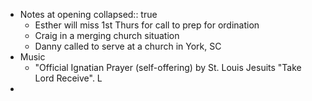 - Notes at opening
  collapsed:: true
	- Esther will miss 1st Thurs for call to prep for ordination
	- Craig in a merging church situation
	- Danny called to serve at a church in York, SC
- Music
	- "Official Ignatian Prayer (self-offering) by St. Louis Jesuits "Take Lord Receive". L
-
